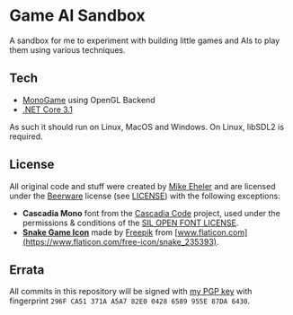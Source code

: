 # Game AI Sandbox

A sandbox for me to experiment with building little games and AIs to play them using various techniques.

## Tech

* [MonoGame](https://www.monogame.net/) using OpenGL Backend
* [.NET Core 3.1](https://dotnet.microsoft.com/download)

As such it should run on Linux, MacOS and Windows. On Linux, libSDL2 is required.

## License

All original code and stuff were created by [Mike Eheler](https://github.com/mikeeheler) and are licensed under the
[Beerware](https://spdx.org/licenses/Beerware.html) license (see [LICENSE](LICENSE)) with the following exceptions:

* **Cascadia Mono** font from the [Cascadia Code](https://github.com/microsoft/cascadia-code/) project, used under the
  permissions & conditions of the [SIL OPEN FONT LICENSE](External/CascadiaCode/LICENSE).
* **[Snake Game Icon](SnakeGame/Resources/icon.png)** made by [Freepik](https://www.flaticon.com/authors/freepik)
  from [www.flaticon.com](https://www.flaticon.com/free-icon/snake_235393).

## Errata

All commits in this repository will be signed with [my PGP key](https://gist.github.com/mikeeheler/303269340dc45d6e9153228a7b74e8b8)
with fingerprint `296F CA51 371A A5A7 82E0 0428 6589 955E 87DA 6430`.
